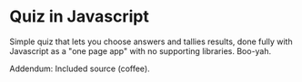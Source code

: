 Quiz in Javascript
=================

Simple quiz that lets you choose answers and tallies results, done fully with Javascript as a 
"one page app" with no supporting libraries. Boo-yah.


Addendum: Included source (coffee).
